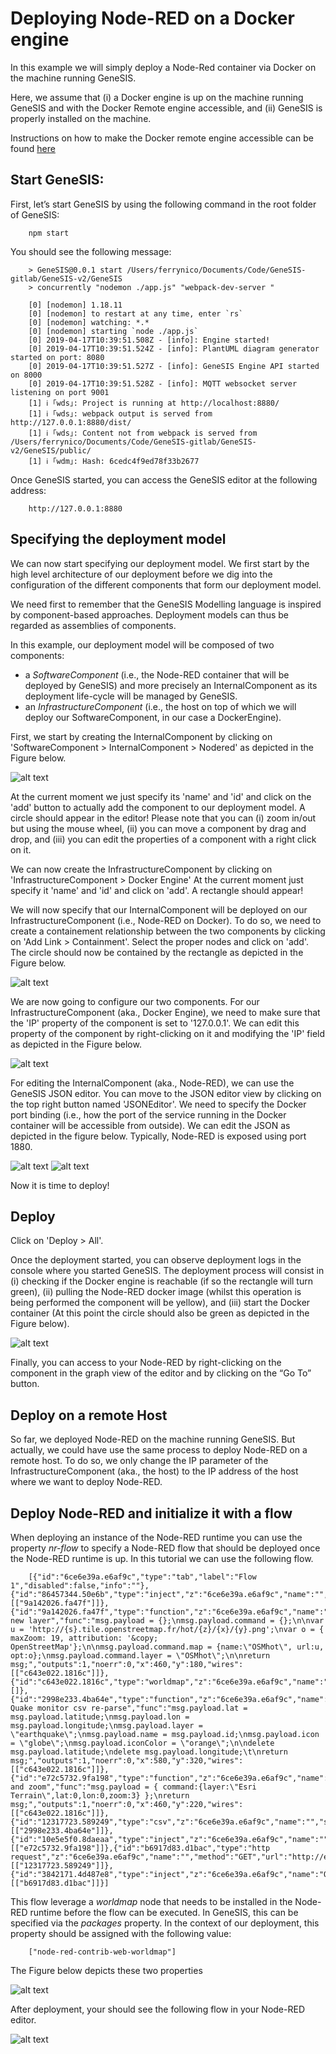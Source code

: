 # Deploying Node-RED on a Docker engine

In this example we will simply deploy a Node-Red container via Docker on the machine running GeneSIS. 

Here, we assume that (i) a Docker engine is up on the machine running GeneSIS and with the Docker Remote engine accessible, and (ii) GeneSIS is properly installed on the machine.

Instructions on how to make the Docker remote engine accessible can be found [here](../../../)

## Start GeneSIS:

First, let’s start GeneSIS by using the following command in the root folder of GeneSIS:

        npm start

You should see the following message:

        > GeneSIS@0.0.1 start /Users/ferrynico/Documents/Code/GeneSIS-gitlab/GeneSIS-v2/GeneSIS
        > concurrently "nodemon ./app.js" "webpack-dev-server "

        [0] [nodemon] 1.18.11
        [0] [nodemon] to restart at any time, enter `rs`
        [0] [nodemon] watching: *.*
        [0] [nodemon] starting `node ./app.js`
        [0] 2019-04-17T10:39:51.508Z - [info]: Engine started!
        [0] 2019-04-17T10:39:51.524Z - [info]: PlantUML diagram generator started on port: 8080
        [0] 2019-04-17T10:39:51.527Z - [info]: GeneSIS Engine API started on 8000
        [0] 2019-04-17T10:39:51.528Z - [info]: MQTT websocket server listening on port 9001
        [1] ℹ ｢wds｣: Project is running at http://localhost:8880/
        [1] ℹ ｢wds｣: webpack output is served from http://127.0.0.1:8880/dist/
        [1] ℹ ｢wds｣: Content not from webpack is served from /Users/ferrynico/Documents/Code/GeneSIS-gitlab/GeneSIS-v2/GeneSIS/public/
        [1] ℹ ｢wdm｣: Hash: 6cedc4f9ed78f33b2677

Once GeneSIS started, you can access the GeneSIS editor at the following address:

        http://127.0.0.1:8880

## Specifying the deployment model

We can now start specifying our deployment model. We first start by the high level architecture of our deployment before we dig into the configuration of the different components that form our deployment model. 

We need first to remember that the GeneSIS Modelling language is inspired by component-based approaches. Deployment models can thus be regarded as assemblies of components. 

In this example, our deployment model will be composed of two components: 
* a _SoftwareComponent_ (i.e., the Node-RED container that will be deployed by GeneSIS) and more precisely an InternalComponent as its deployment life-cycle will be managed by GeneSIS.
* an _InfrastructureComponent_ (i.e., the host on top of which we will deploy our SoftwareComponent, in our case a DockerEngine).

First, we start by creating the InternalComponent by clicking on 'SoftwareComponent > InternalComponent > Nodered' as depicted in the Figure below.

![alt text](docs/tutorial/1.nodered_localhost/images/create_component.png "Create Component")

At the current moment we just specify its 'name' and 'id' and click on the 'add' button to actually add the component to our deployment model.
A circle should appear in the editor! Please note that you can (i) zoom in/out but using the mouse wheel, (ii) you can move a component by drag and drop, and (iii) you can edit the properties of a component with a right click on it.

We can now create the InfrastructureComponent by clicking on 'InfrastructureComponent > Docker Engine'
At the current moment just specify it 'name' and 'id' and click on 'add'. A rectangle should appear!

We will now specify that our InternalComponent will be deployed on our InfrastructureComponent (i.e., Node-RED on Docker). To do so, we need to create a containement relationship between the two components by clicking on 'Add Link > Containment'.
Select the proper nodes and click on 'add'. The circle should now be contained by the rectangle as depicted in the Figure below.

![alt text](docs/tutorial/1.nodered_localhost/images/containment.png "Containment")

We are now going to configure our two components. 
For our InfrastructureComponent (aka., Docker Engine), we need to make sure that the 'IP' property of the component is set to '127.0.0.1'.
We can edit this property of the component by right-clicking on it and modifying the 'IP' field as depicted in the Figure below.

![alt text](docs/tutorial/1.nodered_localhost/images/port_container.png "Set port of the Docker engine")

For editing the InternalComponent (aka., Node-RED), we can use the GeneSIS JSON editor. You can move to the JSON editor view by clicking on the top right button named 'JSONEditor'.
We need to specify the Docker port binding (i.e., how the port of the service running in the Docker container will be accessible from outside).
We can edit the JSON as depicted in the figure below. Typically, Node-RED is exposed using port 1880.

![alt text](docs/tutorial/1.nodered_localhost/images/delete.png "Delete inputs in the JSON")
![alt text](docs/tutorial/1.nodered_localhost/images/port.png "Set port of the Docker binding")

Now it is time to deploy!

## Deploy

Click on 'Deploy > All'.

Once the deployment started, you can observe deployment logs in the console where you started GeneSIS. The deployment process will consist in (i) checking if the Docker engine is reachable (if so the rectangle will turn green), (ii) pulling the Node-RED docker image (whilst this operation is being performed the component will be yellow), and (iii) start the Docker container (At this point the circle should also be green as depicted in the Figure below).

![alt text](docs/tutorial/1.nodered_localhost/images/deployment.png "Successful deployment")

Finally, you can access to your Node-RED by right-clicking on the component in the graph view of the editor and by clicking on the “Go To” button.

## Deploy on a remote Host

So far, we deployed Node-RED on the machine running GeneSIS. But actually, we could have use the same process to deploy Node-RED on a remote host.
To do so, we only change the IP parameter of the InfrastructureComponent (aka., the host) to the IP address of the host where we want to deploy Node-RED.


## Deploy Node-RED and initialize it with a flow

When deploying an instance of the Node-RED runtime you can use the property _nr-flow_ to specify a Node-RED flow that should be deployed once the Node-RED runtime is up.
In this tutorial we can use the following flow.

        [{"id":"6ce6e39a.e6af9c","type":"tab","label":"Flow 1","disabled":false,"info":""},{"id":"86457344.50e6b","type":"inject","z":"6ce6e39a.e6af9c","name":"","topic":"","payload":"","payloadType":"none","repeat":"","crontab":"","once":false,"x":230,"y":180,"wires":[["9a142026.fa47f"]]},{"id":"9a142026.fa47f","type":"function","z":"6ce6e39a.e6af9c","name":"add new layer","func":"msg.payload = {};\nmsg.payload.command = {};\n\nvar u = 'http://{s}.tile.openstreetmap.fr/hot/{z}/{x}/{y}.png';\nvar o = { maxZoom: 19, attribution: '&copy; OpenStreetMap'};\n\nmsg.payload.command.map = {name:\"OSMhot\", url:u, opt:o};\nmsg.payload.command.layer = \"OSMhot\";\n\nreturn msg;","outputs":1,"noerr":0,"x":460,"y":180,"wires":[["c643e022.1816c"]]},{"id":"c643e022.1816c","type":"worldmap","z":"6ce6e39a.e6af9c","name":"","x":790,"y":220,"wires":[]},{"id":"2998e233.4ba64e","type":"function","z":"6ce6e39a.e6af9c","name":"USGS Quake monitor csv re-parse","func":"msg.payload.lat = msg.payload.latitude;\nmsg.payload.lon = msg.payload.longitude;\nmsg.payload.layer = \"earthquake\";\nmsg.payload.name = msg.payload.id;\nmsg.payload.icon = \"globe\";\nmsg.payload.iconColor = \"orange\";\n\ndelete msg.payload.latitude;\ndelete msg.payload.longitude;\t\nreturn msg;","outputs":1,"noerr":0,"x":580,"y":320,"wires":[["c643e022.1816c"]]},{"id":"e72c5732.9fa198","type":"function","z":"6ce6e39a.e6af9c","name":"move and zoom","func":"msg.payload = { command:{layer:\"Esri Terrain\",lat:0,lon:0,zoom:3} };\nreturn msg;","outputs":1,"noerr":0,"x":460,"y":220,"wires":[["c643e022.1816c"]]},{"id":"12317723.589249","type":"csv","z":"6ce6e39a.e6af9c","name":"","sep":",","hdrin":true,"hdrout":"","multi":"one","ret":"\\n","temp":"","x":430,"y":260,"wires":[["2998e233.4ba64e"]]},{"id":"10e5e5f0.8daeaa","type":"inject","z":"6ce6e39a.e6af9c","name":"","topic":"","payload":"","payloadType":"none","repeat":"","crontab":"","once":false,"x":230,"y":220,"wires":[["e72c5732.9fa198"]]},{"id":"b6917d83.d1bac","type":"http request","z":"6ce6e39a.e6af9c","name":"","method":"GET","url":"http://earthquake.usgs.gov/earthquakes/feed/v1.0/summary/2.5_day.csv","x":310,"y":320,"wires":[["12317723.589249"]]},{"id":"3842171.4d487e8","type":"inject","z":"6ce6e39a.e6af9c","name":"Quakes","topic":"","payload":"","payloadType":"none","repeat":"900","crontab":"","once":false,"x":240,"y":260,"wires":[["b6917d83.d1bac"]]}]

This flow leverage a _worldmap_ node that needs to be installed in the Node-RED runtime before the flow can be executed. In GeneSIS, this can be specified via the _packages_ property. In the context of our deployment, this property should be assigned with the following value:

        ["node-red-contrib-web-worldmap"]

The Figure below depicts these two properties

![alt text](docs/tutorial/1.nodered_localhost/images/flow.png "Flow Node-RED")

After deployment, your should see the following flow in your Node-RED editor.

![alt text](docs/tutorial/1.nodered_localhost/images/editor.png "Editor Node-RED")
